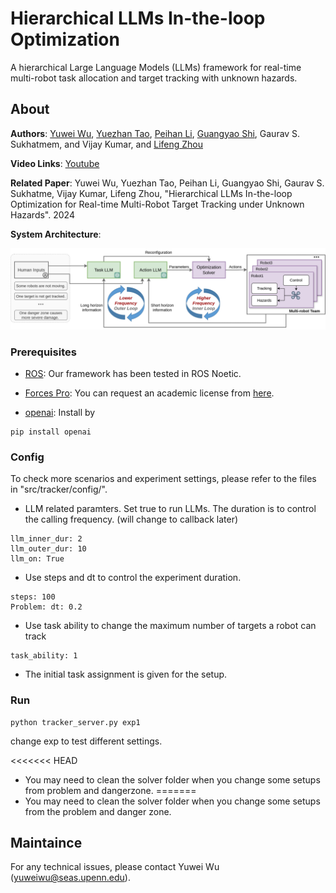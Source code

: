 # Hierarchical LLMs In-the-loop Optimization

A hierarchical Large Language Models (LLMs) framework for real-time multi-robot task allocation and target tracking with unknown hazards.


## About 

__Authors__: [Yuwei Wu](https://github.com/yuwei-wu), [Yuezhan Tao](https://sites.google.com/view/yuezhantao/home), [Peihan Li](https://scholar.google.com/citations?user=Qg7-Gr0AAAAJ&hl=en), [Guangyao Shi](https://guangyaoshi.github.io/), Gaurav S. Sukhatmem, and Vijay Kumar, and [Lifeng Zhou](https://zhourobotics.github.io/)

__Video Links__:  [Youtube](https://youtu.be/282BHEHNBq8)


__Related Paper__: Yuwei Wu, Yuezhan Tao, Peihan Li, Guangyao Shi, Gaurav S. Sukhatme, Vijay Kumar,  Lifeng Zhou, "Hierarchical LLMs In-the-loop Optimization for Real-time Multi-Robot Target Tracking under Unknown Hazards". 2024


__System Architecture__: 

<p align="center">
  <img src="docs/llm.png" />
</p>



### Prerequisites

- [ROS](https://wiki.ros.org/ROS/Installation): Our framework has been tested in ROS Noetic.

- [Forces Pro](https://www.embotech.com/products/forcespro/overview/): You can request an academic license from [here](https://www.embotech.com/products/forcespro/licensing/).

- [openai](https://platform.openai.com/docs/overview): Install by 

```
pip install openai
```


### Config

To check more scenarios and experiment settings, please refer to the files in "src/tracker/config/".

- LLM related paramters. Set true to run LLMs. The duration is to control the calling frequency. (will change to callback later)

```
llm_inner_dur: 2
llm_outer_dur: 10
llm_on: True
```

- Use steps and dt to control the experiment duration.
```
steps: 100
Problem: dt: 0.2
```

- Use task ability to change the maximum number of targets a robot can track
```
task_ability: 1
```

- The initial task assignment is given for the setup.


### Run


```
python tracker_server.py exp1
```

change exp to test different settings.

<<<<<<< HEAD
- You may need to clean the solver folder when you change some setups from problem and dangerzone.
=======
- You may need to clean the solver folder when you change some setups from the problem and danger zone.


## Maintaince

For any technical issues, please contact Yuwei Wu (yuweiwu@seas.upenn.edu).
